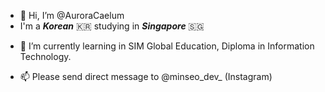 - 👋 Hi, I’m @AuroraCaelum
- I'm a ***Korean*** 🇰🇷 studying in ***Singapore*** 🇸🇬
<!--- - 👀 I’m interested in --->
- 🌱 I’m currently learning in SIM Global Education, Diploma in Information Technology.
<!--- - 💞️ I’m looking to collaborate on ... --->
- 📫 Please send direct message to @minseo_dev_ (Instagram)

<!---
dev-by-david/dev-by-david is a ✨ special ✨ repository because its `README.md` (this file) appears on your GitHub profile.
You can click the Preview link to take a look at your changes.
--->
